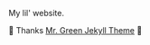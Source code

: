 My lil' website.

💖 Thanks [Mr. Green Jekyll Theme](https://github.com/MrGreensWorkshop/MrGreen-JekyllTheme) 💖
